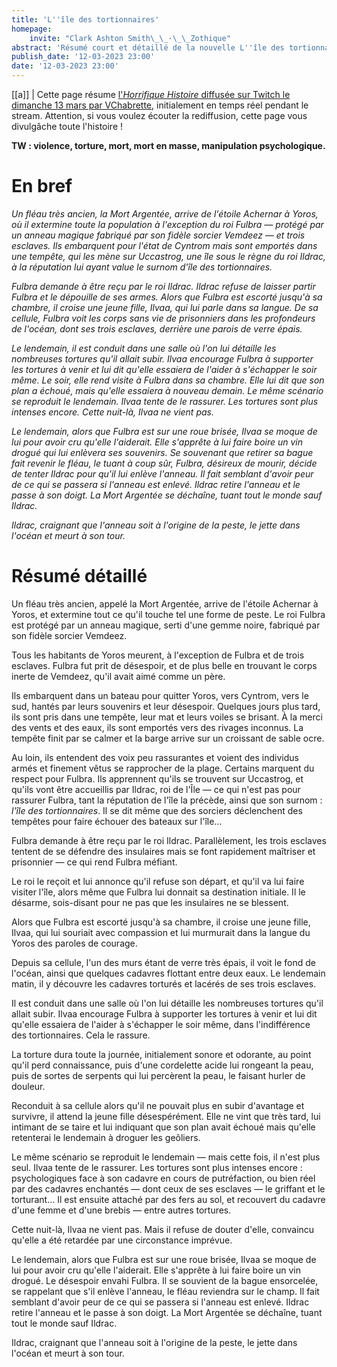 ```yaml
---
title: 'L''île des tortionnaires'
homepage:
    invite: "Clark Ashton Smith\_\_·\_\_Zothique"
abstract: 'Résumé court et détaillé de la nouvelle L''île des tortionnaires, publiée par Clark Ashton Smith dans la collection Zothique !'
publish_date: '12-03-2023 23:00'
date: '12-03-2023 23:00'
---
```


[[a]]
| Cette page résume [l'_Horrifique Histoire_ diffusée sur Twitch le dimanche 13 mars par VChabrette](https://www.twitch.tv/videos/1763449858?t=01h15m26s), initialement en temps réel pendant le stream. Attention, si vous voulez écouter la rediffusion, cette page vous divulgâche toute l'histoire !

**TW : violence, torture, mort, mort en masse, manipulation psychologique.**

# En bref

_Un fléau très ancien, la Mort Argentée, arrive de l'étoile Achernar à Yoros, où il extermine toute la population à l'exception du roi Fulbra — protégé par un anneau magique fabriqué par son fidèle sorcier Vemdeez — et trois esclaves. Ils embarquent pour l'état de Cyntrom mais sont emportés dans une tempête, qui les mène sur Uccastrog, une île sous le règne du roi Ildrac, à la réputation lui ayant value le surnom d'île des tortionnaires._

_Fulbra demande à être reçu par le roi Ildrac. Ildrac refuse de laisser partir Fulbra et le dépouille de ses armes. Alors que Fulbra est escorté jusqu'à sa chambre, il croise une jeune fille, Ilvaa, qui lui parle dans sa langue. De sa cellule, Fulbra voit les corps sans vie de prisonniers dans les profondeurs de l'océan, dont ses trois esclaves, derrière une parois de verre épais._

_Le lendemain, il est conduit dans une salle où l'on lui détaille les nombreuses tortures qu'il allait subir. Ilvaa encourage Fulbra à supporter les tortures à venir et lui dit qu'elle essaiera de l'aider à s'échapper le soir même. Le soir, elle rend visite à Fulbra dans sa chambre. Elle lui dit que son plan a échoué, mais qu'elle essaiera à nouveau demain. Le même scénario se reproduit le lendemain. Ilvaa tente de le rassurer. Les tortures sont plus intenses encore. Cette nuit-là, Ilvaa ne vient pas._

_Le lendemain, alors que Fulbra est sur une roue brisée, Ilvaa se moque de lui pour avoir cru qu'elle l'aiderait. Elle s'apprête à lui faire boire un vin drogué qui lui enlèvera ses souvenirs. Se souvenant que retirer sa bague fait revenir le fléau, le tuant à coup sûr, Fulbra, désireux de mourir, décide de tenter Ildrac pour qu'il lui enlève l'anneau. Il fait semblant d'avoir peur de ce qui se passera si l'anneau est enlevé. Ildrac retire l'anneau et le passe à son doigt. La Mort Argentée se déchaîne, tuant tout le monde sauf Ildrac._

_Ildrac, craignant que l'anneau soit à l'origine de la peste, le jette dans l'océan et meurt à son tour._

# Résumé détaillé

Un fléau très ancien, appelé la Mort Argentée, arrive de l'étoile Achernar à Yoros, et extermine tout ce qu'il touche tel une forme de peste. Le roi Fulbra est protégé par un anneau magique, serti d'une gemme noire, fabriqué par son fidèle sorcier Vemdeez.

Tous les habitants de Yoros meurent, à l'exception de Fulbra et de trois esclaves. Fulbra fut prit de désespoir, et de plus belle en trouvant le corps inerte de Vemdeez, qu'il avait aimé comme un père.

Ils embarquent dans un bateau pour quitter Yoros, vers Cyntrom, vers le sud, hantés par leurs souvenirs et leur désespoir. Quelques jours plus tard, ils sont pris dans une tempête, leur mat et leurs voiles se brisant. À la merci des vents et des eaux, ils sont emportés vers des rivages inconnus. La tempête finit par se calmer et la barge arrive sur un croissant de sable ocre.

Au loin, ils entendent des voix peu rassurantes et voient des individus armés et finement vêtus se rapprocher de la plage. Certains marquent du respect pour Fulbra. Ils apprennent qu'ils se trouvent sur Uccastrog, et qu'ils vont être accueillis par Ildrac, roi de l'Île — ce qui n'est pas pour rassurer Fulbra, tant la réputation de l'île la précède, ainsi que son surnom : _l'île des tortionnaires_. Il se dit même que des sorciers déclenchent des tempêtes pour faire échouer des bateaux sur l'île…

Fulbra demande à être reçu par le roi Ildrac. Parallèlement, les trois esclaves tentent de se défendre des insulaires mais se font rapidement maîtriser et prisonnier — ce qui rend Fulbra méfiant.

Le roi le reçoit et lui annonce qu'il refuse son départ, et qu'il va lui faire visiter l'île, alors même que Fulbra lui donnait sa destination initiale. Il le désarme, sois-disant pour ne pas que les insulaires ne se blessent.

Alors que Fulbra est escorté jusqu'à sa chambre, il croise une jeune fille, Ilvaa, qui lui souriait avec compassion et lui murmurait dans la langue du Yoros des paroles de courage.

Depuis sa cellule, l'un des murs étant de verre très épais, il voit le fond de l'océan, ainsi que quelques cadavres flottant entre deux eaux. Le lendemain matin, il y découvre les cadavres torturés et lacérés de ses trois esclaves.

Il est conduit dans une salle où l'on lui détaille les nombreuses tortures qu'il allait subir. Ilvaa encourage Fulbra à supporter les tortures à venir et lui dit qu'elle essaiera de l'aider à s'échapper le soir même, dans l'indifférence des tortionnaires. Cela le rassure.

La torture dura toute la journée, initialement sonore et odorante, au point qu'il perd connaissance, puis d'une cordelette acide lui rongeant la peau, puis de sortes de serpents qui lui percèrent la peau, le faisant hurler de douleur.

Reconduit à sa cellule alors qu'il ne pouvait plus en subir d'avantage et survivre, il attend la jeune fille désespérément. Elle ne vint que très tard, lui intimant de se taire et lui indiquant que son plan avait échoué mais qu'elle retenterai le lendemain à droguer les geôliers.

Le même scénario se reproduit le lendemain — mais cette fois, il n'est plus seul. Ilvaa tente de le rassurer. Les tortures sont plus intenses encore : psychologiques face à son cadavre en cours de putréfaction, ou bien réel par des cadavres enchantés — dont ceux de ses esclaves — le griffant et le torturant… Il est ensuite attaché par des fers au sol, et recouvert du cadavre d'une femme et d'une brebis — entre autres tortures.

Cette nuit-là, Ilvaa ne vient pas. Mais il refuse de douter d'elle, convaincu qu'elle a été retardée par une circonstance imprévue.

Le lendemain, alors que Fulbra est sur une roue brisée, Ilvaa se moque de lui pour avoir cru qu'elle l'aiderait. Elle s'apprête à lui faire boire un vin drogué. Le désespoir envahi Fulbra. Il se souvient de la bague ensorcelée, se rappelant que s'il enlève l'anneau, le fléau reviendra sur le champ. Il fait semblant d'avoir peur de ce qui se passera si l'anneau est enlevé. Ildrac retire l'anneau et le passe à son doigt. La Mort Argentée se déchaîne, tuant tout le monde sauf Ildrac.

Ildrac, craignant que l'anneau soit à l'origine de la peste, le jette dans l'océan et meurt à son tour.